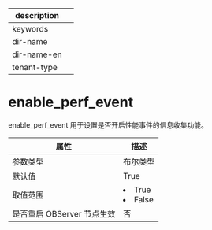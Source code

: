 |description||
|---|---|
|keywords||
|dir-name||
|dir-name-en||
|tenant-type||

# enable_perf_event

enable_perf_event 用于设置是否开启性能事件的信息收集功能。


|      **属性**      |                                                 **描述**                                                 |
|------------------|--------------------------------------------------------------------------------------------------------|
| 参数类型             | 布尔类型                |
| 默认值              | True                |
| 取值范围             | <li> True   <li> False    |
| 是否重启 OBServer 节点生效 | 否                   |
